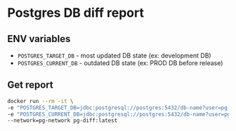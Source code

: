 # Postgres DB diff report

## ENV variables

- `POSTGRES_TARGET_DB` - most updated DB state (ex: development DB)
- `POSTGRES_CURRENT_DB` - outdated DB state (ex: PROD DB before release)

## Get report

```bash
docker run --rm -it \
-e "POSTGRES_TARGET_DB=jdbc:postgresql://postgres:5432/db-name?user=pg_user&password=secret" \
-e "POSTGRES_CURRENT_DB=jdbc:postgresql://postgres:5432/db-name?user=pg_user&password=secret" \
--network=pg-network pg-diff:latest
```
